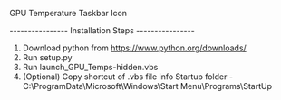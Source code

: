 GPU Temperature Taskbar Icon

---------------- Installation Steps ----------------

1. Download python from https://www.python.org/downloads/
2. Run setup.py
3. Run launch_GPU_Temps-hidden.vbs
4. (Optional) Copy shortcut of .vbs file info Startup folder - C:\ProgramData\Microsoft\Windows\Start Menu\Programs\StartUp
